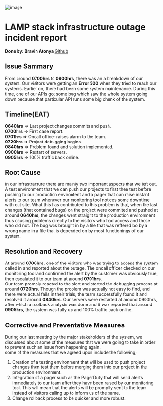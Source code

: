 ![image](https://dribbble.com/shots/21462458-Lamp-stack?added_first_shot=true)
# LAMP stack infrastructure outage incident report

**Done by: Bravin Atonya** [Github](https://github.com/atonya-bravin)

## Issue Sammary
From around **0700hrs** to **0900hrs**, there was an a breakdown of our system. Our visitors were getting an **Error 500** when they tried to reach our systems. Earlier on, there had been some system maintenance. During this time, one of our APIs got some bug which saw the whole system going down because that particular API runs some big chunk of the system.

## Timeline(EAT)
**0640hrs** => Last project changes commits and push.  
**0700hrs** => First case report.  
**0701hrs** => Oncall officer raises alarm to the team.  
**0720hrs** => Project debugging begins  
**0840hrs** => Problem found and solution implemented.  
**0900hrs** => Restart of servers.  
**0905hrs** => 100% traffic back online.  

## Root Cause
In our infrastracture there are mainly two important aspects that we left out. A test environment that we can push our projects to first then test before pushing to our production environtent and a pager that can raise instant alerts to our team whenever our monitoring tool notices some downtime with out site. What this has contributed to this problem is that, when the last changes (that contained bugs) on the project were commited and pushed at around **0640hrs**, the changes went straight to the production environment thus causing problems directly to the visitors who had access and those who did not. The bug was brought in by a file that was reffered bo by a wrong name in a file that is depended on by most functionings of our system.

## Resolution and Recovery
At around **0700hrs**, one of the visitors who was trying to access the system called in and reported about the outage. The oncall officer checked on our monitoring tool and confirmed the alert by the customer was obviously true, then escalated it to our team at around **0701hrs**.  
Our team promply reacted to the alert and started the debugging process at around **0720hrs**. Though the problem was actually not easy to find, and there were actual fails in their trials, the team successfully found it and resolved it around **0840hrs**. Our servers were restarted at around 0900hrs, after which a roolback analysis was done and it was reported that around **0905hrs**, the system was fully up and 100% traffic back online.

## Corrective and Preventative Measures
During our last meating by the major stakeholders of the system, we discussed about some of the measures that we were going to take in order to prevent such an issue from happening again.  
some of the measures that we agreed upon include the following;  
1. Creation of a testing environment that will be used to push project changes then test them before merging them into our project in the production environment.  
2. Integration of a pager such as the PagerDuty that will send alerts immediately to our team after they have been raised by our monitoring tool. This will mean that the alerts will be promptly sent to the team instead of visitors calling up to inform us of the same.  
3. Change rollback process to be quicker and more robust.

